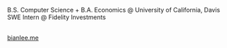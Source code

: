 B.S. Computer Science + B.A. Economics @ University of California, Davis
<br/>SWE Intern @ Fidelity Investments

<br/><a href="https://bianlee.me" target="_blank">bianlee.me</a>
